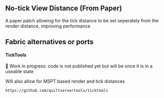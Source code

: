 ## No-tick View Distance (From Paper)

A paper patch allowing for the tick distance to be set seperately from the render distance, improving performance

## Fabric alternatives or ports

#### TickTools
:red_circle: Work in progress: code is not published yet but will be once it is in a useable state

Will also allow for MSPT based render and tick distances

`https://github.com/quiltservertools/ticktools`

